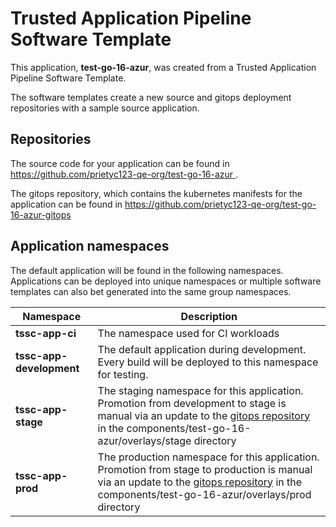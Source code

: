 # Trusted Application Pipeline Software Template

This application, **test-go-16-azur**, was created from a Trusted Application Pipeline Software Template.

The software templates create a new source and gitops deployment repositories with a sample source application. 

## Repositories

The source code for your application can be found in [https://github.com/prietyc123-qe-org/test-go-16-azur ](https://github.com/prietyc123-qe-org/test-go-16-azur ).
 
The gitops repository, which contains the kubernetes manifests for the application can be found in 
[https://github.com/prietyc123-qe-org/test-go-16-azur-gitops ](https://github.com/prietyc123-qe-org/test-go-16-azur-gitops ) 

## Application namespaces 

The default application will be found in the following namespaces. Applications can be deployed into unique namespaces or multiple software templates can also bet generated into the same group namespaces.  

|  Namespace   |  Description   |  
| -------- | -------- |
| **tssc-app-ci** | The namespace used for CI workloads |
| **tssc-app-development** | The default application during development. Every build will be deployed to this namespace for testing. |
| **tssc-app-stage** | The staging namespace for this application. Promotion from development to stage is manual via an update to the [gitops repository](https://github.com/prietyc123-qe-org/test-go-16-azur-gitops ) in the components/test-go-16-azur/overlays/stage directory |
| **tssc-app-prod** | The production namespace for this application. Promotion from stage to production is manual via an update to the [gitops repository](https://github.com/prietyc123-qe-org/test-go-16-azur-gitops ) in the components/test-go-16-azur/overlays/prod directory |
